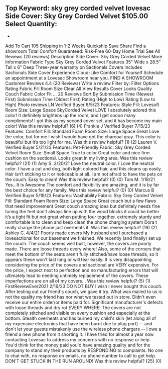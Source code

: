Top Keyword: sky grey corded velvet lovesac
Side Cover: Sky Grey Corded Velvet
$105.00
Select Quantity:
-
+
Add To Cart
105
Shipping in 1-2 Weeks
Quickship
Save
Share
Find a showroom
Total Comfort Guaranteed:
Risk-Free 60-Day Home Trial
See All Reviews
(20 reviews)
Description
Side Cover: Sky Grey Corded Velvet
More Information
Fabric Type
Sky Grey Corded Velvet
Features
35" Wide x 28.5" Tall x 6" Deep
Three-year warranty on Sactionals Covers
Includes
Sactionals Side Cover
Experience Cloud-Like Comfort for Yourself
Schedule an appointment at a Lovesac Showroom near you.
FIND A SHOWROOM
Customer Reviews
4.4
(20 Reviews)
Write a review
Filter by:
Filter Options
Rating
Fabric
Fill
Room Size
Clear All
View Results
Cover
Looks
Quality
Couch
Fabric
Color
Fit
...
20 Reviews
Sort By
Submission Time (Newest First)
Submission Time (Oldest First)
Rating (High to Low)
Rating (Low to High)
Photo reviews
LN
Verified Buyer
8/5/23
Features:
Style
Fill:
Lovesoft
Room Size:
Large Space
SkyCorded Velvet LOVE
I absolutely adored this color! It definitely brightens up the room, and I get soooo many compliments! I got this as my second cover set, and it has become my main color!
Was this review helpful?
(6)
(4)
Frankie J
Verified Buyer
7/15/23
Features:
Comfort
Fill:
Standard Foam
Room Size:
Large Space
Great
Love the color, but for me I wish I would have got the charcoal gray. This color is beautiful but it’s too light for me.
Was this review helpful?
(1)
(2)
Lauren V.
Verified Buyer
5/21/23
Features:
Pet-Friendly
Fabric:
Sky Grey Corded Velvet
Room Size:
Small Space
True to color
Great color and nice firm cushion on the sectional. Looks great in my living area.
Was this review helpful?
(21)
(1)
Amy S.
2/20/21
Love the neutral color. I
Love the neutral color. I have a cat and dog, both light colored hair, and this cleans up easily. Hair isn’t sticking to it or noticeable at all. I am not afraid to have the pets on the couch. Easy to clean!
Was this review helpful?
(0)
(0)
Tom M.
1/18/21
Yes...It is Awesome
The comfort and flexibility are amazing, and it is by far the best choice for any family.
Was this review helpful?
(0)
(0)
Marcus B
Verified Buyer
5/19/23
Features:
Washability
Fabric:
Sky Grey Corded Velvet
Fill:
Standard Foam
Room Size:
Large Space
Great couch but a few flaws that need improvement
Great couch amazing idea but definitely needs fine tuning the feet don’t always line up with the wood blocks it could be better it’s a tight fit but not great when putting four together. extremely sturdy and comfortable is to clean and keep clean the phone charging system Dora t really charge the phone just overheats it.
Was this review helpful?
(19)
(2)
Ashley C.
4/4/21
Poorly made covers
My husband and I purchased a lovesactional for our basement we finished. We recently (and finally) set up the couch. The couch seems well built, however, the covers are poorly made. There are loose threads every where! Also, some of the corners that meet the bottom of the seats aren't fully stitched/have loose threads, so it appears these won't last long or will tear easily. It is very disappointing considering the price of the covers and sactional are VERY expensive. For the price, I expect next to perfection and no manufacturing errors that will ultimately lead to needing untimely replacement of the covers. These imperfections are on all of my covers...
Was this review helpful?
(5)
(1)
FirstReviewEver2021
2/16/23
DO NOT BUY
I wish I never bought this couch. After testing out our friend's couch, we gave it try. What was mailed to us is not the quality my friend has nor what we tested out in store. Didn't even receive our entire order/or items paid for. Significant manufacturer's defects with loose threads and dry rot EVERY WHERE! The covers are not completely stitched and visible on every cushion and especially at the bottom. Stealth overheats and has burned my child's skin (let along all of my expensive electronics that have been burnt due to plug port) -- and don't let your guests mistakenly use the wireless phone chargers -- I owe a friend a new phone from it shorting it. I have tried for almost a year now contacting Lovesac to address my concerns with no response or help. You'd think for the money paid you'd have amazing quality and for the company to stand my their products by RESPONDING to complaints. No one to chat with, no response on emails, no phone number to call to get help. DON'T GET STUCK IN THE RUN AROUND!
Was this review helpful?
(25)
(0)